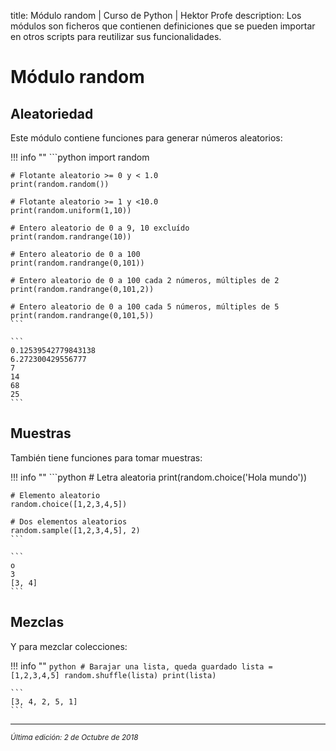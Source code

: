 title: Módulo random | Curso de Python | Hektor Profe
description: Los módulos son ficheros que contienen definiciones que se pueden importar en otros scripts para reutilizar sus funcionalidades.

# Módulo random

## Aleatoriedad

Este módulo contiene funciones para generar números aleatorios:

!!! info "" 
    ```python
    import random

    # Flotante aleatorio >= 0 y < 1.0
    print(random.random())      

    # Flotante aleatorio >= 1 y <10.0       
    print(random.uniform(1,10))

    # Entero aleatorio de 0 a 9, 10 excluído
    print(random.randrange(10))

    # Entero aleatorio de 0 a 100
    print(random.randrange(0,101))

    # Entero aleatorio de 0 a 100 cada 2 números, múltiples de 2
    print(random.randrange(0,101,2))

    # Entero aleatorio de 0 a 100 cada 5 números, múltiples de 5
    print(random.randrange(0,101,5))
    ```

    ```
    0.12539542779843138
    6.272300429556777
    7
    14
    68
    25
    ```

## Muestras

También tiene funciones para tomar muestras:

!!! info "" 
    ```python
    # Letra aleatoria
    print(random.choice('Hola mundo'))

    # Elemento aleatorio
    random.choice([1,2,3,4,5])

    # Dos elementos aleatorios
    random.sample([1,2,3,4,5], 2)
    ```

    ```
    o
    3
    [3, 4]
    ```

## Mezclas

Y para mezclar colecciones:

!!! info "" 
    ```python
    # Barajar una lista, queda guardado
    lista = [1,2,3,4,5]
    random.shuffle(lista)
    print(lista)
    ```

    ```
    [3, 4, 2, 5, 1]
    ```

___
<small class="edited"><i>Última edición: 2 de Octubre de 2018</i></small>